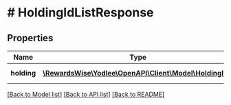 # # HoldingIdListResponse

## Properties

Name | Type | Description | Notes
------------ | ------------- | ------------- | -------------
**holding** | [**\RewardsWise\Yodlee\OpenAPI\Client\Model\HoldingId[]**](HoldingId.md) |  | [optional] [readonly]

[[Back to Model list]](../../README.md#models) [[Back to API list]](../../README.md#endpoints) [[Back to README]](../../README.md)
